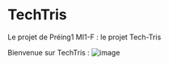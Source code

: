 # TechTris
Le projet de Préing1 MI1-F : le projet Tech-Tris

Bienvenue sur TechTris :
![image](https://github.com/user-attachments/assets/1db7f7d0-5507-482e-941f-4968fc3da19f)




